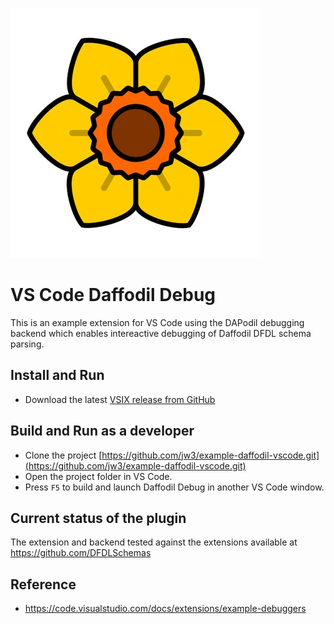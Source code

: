 ![Daffodil Debug](images/daffodil.jpg)

# VS Code Daffodil Debug

This is an example extension for VS Code using the DAPodil debugging backend which enables intereactive debugging of Daffodil DFDL schema parsing.

## Install and Run

* Download the latest [VSIX release from GitHub](https://github.com/jw3/example-daffodil-vscode/releases)

## Build and Run as a developer 

* Clone the project [https://github.com/jw3/example-daffodil-vscode.git](https://github.com/jw3/example-daffodil-vscode.git)
* Open the project folder in VS Code.
* Press `F5` to build and launch Daffodil Debug in another VS Code window.

## Current status of the plugin

The extension and backend tested against the extensions available at https://github.com/DFDLSchemas

## Reference
- https://code.visualstudio.com/docs/extensions/example-debuggers
